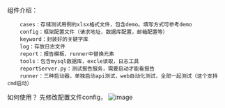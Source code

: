 组件介绍：

        cases：存储测试用例的xlsx格式文件，包含demo。填写方式可参考demo
        config：框架配置文件（请求地址，数据库配置，邮箱配置等）
        keyword：封装好的关键字库
        log：存放日志文件
        report：报告模板，runner中替换元素
        tools：包含mysql数据库，excle读取，日志工具
        reportServer.py：测试报告服务，需要启动才能看报告
        runner：三种启动器，单独启动api测试，web自动化测试，全部一起测试（这个支持cmd启动）

如何使用？
先修改配置文件config，
![image](https://github.com/1034205079/Novel_KDT_TestFrame/assets/47485084/de1777d2-d1fc-49b2-8266-e07d60b07640)
